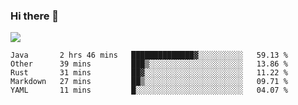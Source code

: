 ### Hi there 👋
![](https://github-readme-stats.vercel.app/api?username=tuichenchuxin)
<!--START_SECTION:waka-->
```text
Java       2 hrs 46 mins   ██████████████▓░░░░░░░░░░   59.13 % 
Other      39 mins         ███▒░░░░░░░░░░░░░░░░░░░░░   13.86 % 
Rust       31 mins         ██▓░░░░░░░░░░░░░░░░░░░░░░   11.22 % 
Markdown   27 mins         ██▒░░░░░░░░░░░░░░░░░░░░░░   09.71 % 
YAML       11 mins         █░░░░░░░░░░░░░░░░░░░░░░░░   04.07 % 
```
<!--END_SECTION:waka-->
